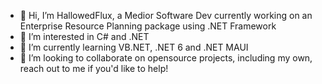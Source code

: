 - 👋 Hi, I’m HallowedFlux, a Medior Software Dev currently working on an Enterprise Resource Planning package using .NET Framework
- 👀 I’m interested in C# and .NET
- 🌱 I’m currently learning VB.NET, .NET 6 and .NET MAUI
- 💞️ I’m looking to collaborate on opensource projects, including my own, reach out to me if you'd like to help!

<!---
HallowedFlux/HallowedFlux is a ✨ special ✨ repository because its `README.md` (this file) appears on your GitHub profile.
You can click the Preview link to take a look at your changes.
--->
